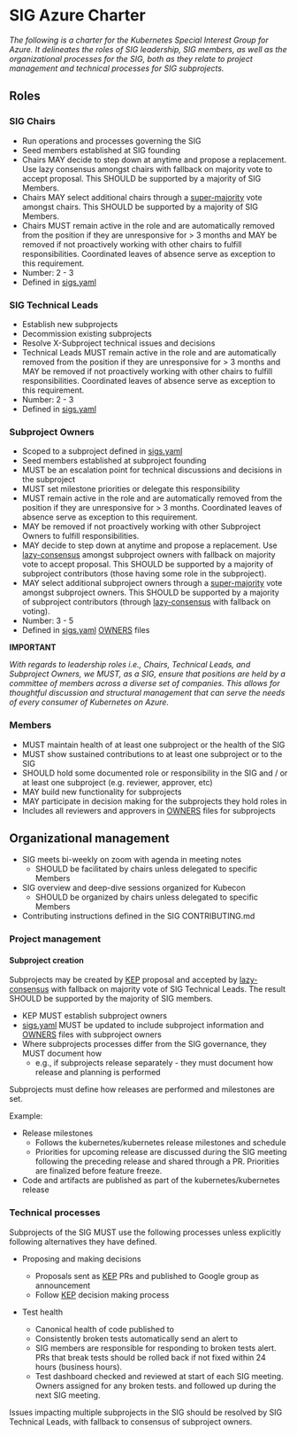 # SIG Azure Charter

_The following is a charter for the Kubernetes Special Interest Group for Azure. It delineates the roles of SIG leadership, SIG members, as well as the organizational processes for the SIG, both as they relate to project management and technical processes for SIG subprojects._

## Roles

### SIG Chairs

- Run operations and processes governing the SIG 
- Seed members established at SIG founding 
- Chairs MAY decide to step down at anytime and propose a replacement. Use lazy consensus amongst chairs with fallback on majority vote to accept proposal. This SHOULD be supported by a majority of SIG Members.
- Chairs MAY select additional chairs through a [super-majority] vote amongst chairs. This SHOULD be supported by a majority of SIG Members.
- Chairs MUST remain active in the role and are automatically removed from the position if they are unresponsive for &gt; 3 months and MAY be removed if not proactively working with other chairs to fulfill responsibilities. Coordinated leaves of absence serve as exception to this requirement.
- Number: 2 - 3 
- Defined in [sigs.yaml]

### SIG Technical Leads

- Establish new subprojects 
- Decommission existing subprojects 
- Resolve X-Subproject technical issues and decisions 
- Technical Leads MUST remain active in the role and are automatically removed from the position if they are unresponsive for &gt; 3 months and MAY be removed if not proactively working with other chairs to fulfill responsibilities. Coordinated leaves of absence serve as exception to this requirement. 
- Number: 2 - 3 
- Defined in [sigs.yaml]

### Subproject Owners

- Scoped to a subproject defined in [sigs.yaml]
- Seed members established at subproject founding
- MUST be an escalation point for technical discussions and decisions in the subproject
- MUST set milestone priorities or delegate this responsibility 
- MUST remain active in the role and are automatically removed from the position if they are unresponsive for &gt; 3 months. Coordinated leaves of absence serve as exception to this requirement.
- MAY be removed if not proactively working with other Subproject Owners to fulfill responsibilities.
- MAY decide to step down at anytime and propose a replacement. Use [lazy-consensus] amongst subproject owners with fallback on majority vote to accept proposal. This SHOULD be supported by a majority of subproject contributors (those having some role in the subproject).
- MAY select additional subproject owners through a [super-majority] vote amongst subproject owners. This SHOULD be supported by a majority of subproject contributors (through [lazy-consensus] with fallback on voting).
- Number: 3 - 5
- Defined in [sigs.yaml] [OWNERS] files

**IMPORTANT**

_With regards to leadership roles i.e., Chairs, Technical Leads, and Subproject Owners, we MUST, as a SIG, ensure that positions are held by a committee of members across a diverse set of companies. This allows for thoughtful discussion and structural management that can serve the needs of every consumer of Kubernetes on Azure._

### Members

- MUST maintain health of at least one subproject or the health of the SIG 
- MUST show sustained contributions to at least one subproject or to the SIG 
- SHOULD hold some documented role or responsibility in the SIG and / or at least one subproject (e.g. reviewer, approver, etc) 
- MAY build new functionality for subprojects 
- MAY participate in decision making for the subprojects they hold roles in 
- Includes all reviewers and approvers in [OWNERS] files for subprojects

## Organizational management

- SIG meets bi-weekly on zoom with agenda in meeting notes 
  - SHOULD be facilitated by chairs unless delegated to specific Members 
- SIG overview and deep-dive sessions organized for Kubecon 
  - SHOULD be organized by chairs unless delegated to specific Members 
- Contributing instructions defined in the SIG CONTRIBUTING.md 

### Project management

#### Subproject creation

Subprojects
may be created by [KEP] proposal and accepted by [lazy-consensus] with fallback on majority vote of SIG Technical Leads. The result SHOULD be supported by the majority of SIG members.

- KEP MUST establish subproject owners
- [sigs.yaml] MUST be updated to include subproject information and [OWNERS] files with subproject owners
- Where subprojects processes differ from the SIG governance, they MUST document how 
  - e.g., if subprojects release separately - they must document how release and planning is performed 

Subprojects must define how releases are performed and milestones are set. 

Example:
- Release milestones 
  - Follows the kubernetes/kubernetes release milestones and schedule 
  - Priorities for upcoming release are discussed during the SIG meeting following the preceding release and shared through a PR. Priorities are finalized before feature freeze. 
- Code and artifacts are published as part of the kubernetes/kubernetes release 

### Technical processes

Subprojects of the SIG MUST use the following processes unless explicitly following alternatives they have defined.

- Proposing and making decisions 
  - Proposals sent as [KEP] PRs and published to Google group as announcement 
  - Follow [KEP] decision making process 

- Test health 
  - Canonical health of code published to
  - Consistently broken tests automatically send an alert to
  - SIG members are responsible for responding to broken tests alert. PRs that break tests should be rolled back if not fixed within 24 hours (business hours). 
  - Test dashboard checked and reviewed at start of each SIG meeting. Owners assigned for any broken tests. and followed up during the next SIG meeting. 

Issues impacting multiple subprojects in the SIG should be resolved by SIG Technical Leads, with fallback to consensus of subproject owners.

[lazy-consensus]: http://communitymgt.wikia.com/wiki/Lazy_consensus
[super-majority]: https://en.wikipedia.org/wiki/Supermajority#Two-thirds_vote
[KEP]: https://github.com/kubernetes/community/blob/master/keps/0000-kep-template.md
[sigs.yaml]: https://github.com/kubernetes/community/blob/master/sigs.yaml#L1454
[OWNERS]: contributors/devel/owners.md